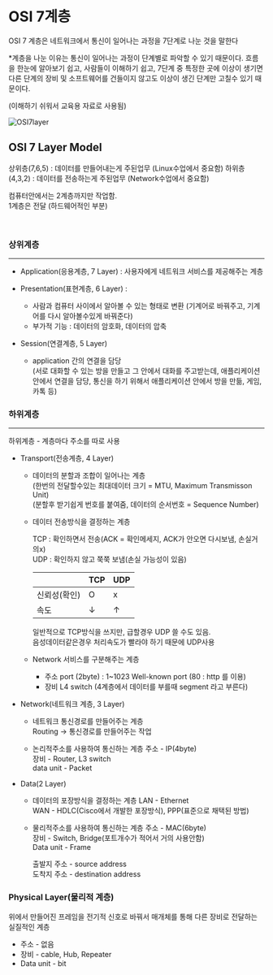 # OSI 7계층

OSI 7 계층은 네트워크에서 통신이 일어나는 과정을 7단계로 나눈 것을 말한다

*계층을 나눈 이유는 통신이 일어나는 과정이 단계별로 파악할 수 있기 때문이다.
흐름을 한눈에 알아보기 쉽고, 사람들이 이해하기 쉽고, 7단계 중 특정한 곳에 이상이 생기면 다른 단계의 장비 및 소프트웨어를 건들이지 않고도 이상이 생긴 단계만 고칠수 있기 때문이다.

(이해하기 쉬워서 교육용 자료로 사용됨)

![OSI7layer](https://user-images.githubusercontent.com/76420201/105174881-8751aa00-5b66-11eb-9d86-b55b0eb09e62.png)


## OSI 7 Layer Model

상위층(7,6,5) : 데이터를 만들어내는게 주된업무 (Linux수업에서 중요함)
하위층(4,3,2) : 데이터를 전송하는게 주된업무 (Network수업에서 중요함)
   
컴퓨터안에서는 2계층까지만 작업함.<br/>
1계층은 전달 (하드웨어적인 부분)

<br>

### 상위계층

---

- Application(응용계층, 7 Layer) : 사용자에게 네트워크 서비스를 제공해주는 계층

- Presentation(표현계층, 6 Layer) :	
  - 사람과 컴퓨터 사이에서 알아볼 수 있는 형태로 변환 (기계어로 바꿔주고, 기계어를 다시 알아볼수있게 바꿔준다)
  - 부가적 기능 : 데이터의 암호화, 데이터의 압축
  
- Session(연결계층, 5 Layer)

  - application 간의 연결을 담당<br/>
	(서로 대화할 수 있는 방을 만들고 그 안에서 대화를 주고받는데, 애플리케이션 안에서 연결을 담당, 통신을 하기 위해서 애플리케이션 안에서 방을 만듦, 게임, 카톡 등)


### 하위계층 

---

하위계층 - 계층마다 주소를 따로 사용

- Transport(전송계층, 4 Layer)
	
  - 데이터의 분할과 조합이 일어나는 계층<br>
    (한번의 전달할수있는 최대데이터 크기 = MTU, Maximum Transmisson Unit)<br/>
	(분할후 받기쉽게 번호를 붙여줌, 데이터의 순서번호 = Sequence Number)

  - 데이터 전송방식을 결정하는 계층

    TCP : 확인하면서 전송(ACK = 확인메세지, ACK가 안오면 다시보냄, 손실거의x)<br/>
	UDP : 확인하지 않고 쭉쭉 보냄(손실 가능성이 있음)

	| |TCP	|	UDP|
    |-|-------|------|
	|신뢰성(확인)  |    O	|	 x| 
    |  속도 | ↓ | ↑ |

	일반적으로 TCP방식을 쓰지만, 급할경우 UDP 쓸 수도 있음. <br/>
    음성데이터같은경우 처리속도가 빨라야 하기 때문에 UDP사용

  - Network 서비스를 구분해주는 계층

    - 주소 port (2byte) : 1~1023 Well-known port (80 : http 를 이용)
	- 장비 L4 switch (4계층에서 데이터를 부를때 segment 라고 부른다)

- Network(네트워크 계층, 3 Layer)
	
  - 네트워크 통신경로를 만들어주는 계층<br/> 
    Routing -> 통신경로를 만들어주는 작업

  - 논리적주소를 사용하여 통신하는 계층
	주소 - IP(4byte)<br/>
	장비 - Router, L3 switch<br/> 
	data unit - Packet
	
- Data(2 Layer)

  - 데이터의 포장방식을 결정하는 계층
	LAN - Ethernet<br/>
	WAN - HDLC(Cisco에서 개발한 포장방식), PPP(표준으로 채택된 방법)

  - 물리적주소를 사용하여 통신하는 계층
	주소 - MAC(6byte)<br/>
	장비 - Switch, Bridge(포트개수가 적어서 거의 사용안함)<br/>
	Data unit - Frame

	출발지 주소 - source address<br/>
	도착지 주소 - destination address

### Physical Layer(물리적 계층) 

위에서 만들어진 프레임을 전기적 신호로 바꿔서 매개체를 통해 다른 장비로 전달하는 실질적인 계층

- 주소 - 없음
- 장비 - cable, Hub, Repeater
- Data unit - bit
